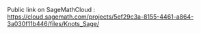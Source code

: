 Public link on SageMathCloud : https://cloud.sagemath.com/projects/5ef29c3a-8155-4461-a864-3a030f11b446/files/Knots_Sage/
